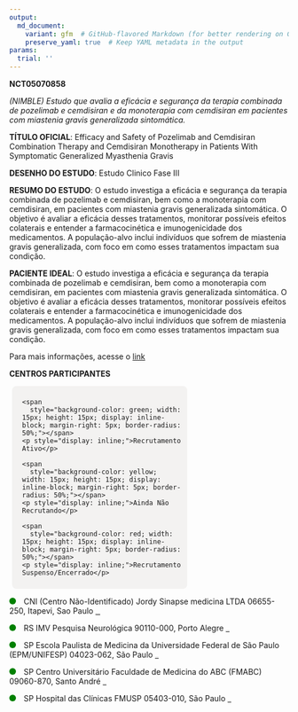 ```yaml
---
output: 
  md_document:
    variant: gfm  # GitHub-flavored Markdown (for better rendering on GitHub)
    preserve_yaml: true  # Keep YAML metadata in the output
params:
  trial: ''
---
```


**NCT05070858**

*(NIMBLE) Estudo que avalia a eficácia e segurança da terapia combinada
de pozelimab e cemdisiran e da monoterapia com cemdisiran em pacientes
com miastenia gravis generalizada sintomática.*

**TÍTULO OFICIAL**: Efficacy and Safety of Pozelimab and Cemdisiran
Combination Therapy and Cemdisiran Monotherapy in Patients With
Symptomatic Generalized Myasthenia Gravis

**DESENHO DO ESTUDO**: Estudo Clinico Fase III

**RESUMO DO ESTUDO**: O estudo investiga a eficácia e segurança da
terapia combinada de pozelimab e cemdisiran, bem como a monoterapia com
cemdisiran, em pacientes com miastenia gravis generalizada sintomática.
O objetivo é avaliar a eficácia desses tratamentos, monitorar possíveis
efeitos colaterais e entender a farmacocinética e imunogenicidade dos
medicamentos. A população-alvo inclui indivíduos que sofrem de miastenia
gravis generalizada, com foco em como esses tratamentos impactam sua
condição.

**PACIENTE IDEAL**: O estudo investiga a eficácia e segurança da terapia
combinada de pozelimab e cemdisiran, bem como a monoterapia com
cemdisiran, em pacientes com miastenia gravis generalizada sintomática.
O objetivo é avaliar a eficácia desses tratamentos, monitorar possíveis
efeitos colaterais e entender a farmacocinética e imunogenicidade dos
medicamentos. A população-alvo inclui indivíduos que sofrem de miastenia
gravis generalizada, com foco em como esses tratamentos impactam sua
condição.

Para mais informações, acesse o
[link](https://clinicaltrials.gov/ct2/show/NCT05070858)

**CENTROS PARTICIPANTES**

<div style="margin-bottom: 8px; margin-left: 5px; padding: 8px; max-width: 300px; background-color: #f3f2f1; border-radius: 8px;">

<div style="margin-left: 10px;">

    <span 
      style="background-color: green; width: 15px; height: 15px; display: inline-block; margin-right: 5px; border-radius: 50%;"></span>
    <p style="display: inline;">Recrutamento Ativo</p>

</div>

<div style="margin-left: 10px;">

    <span 
      style="background-color: yellow; width: 15px; height: 15px; display: inline-block; margin-right: 5px; border-radius: 50%;"></span>
    <p style="display: inline;">Ainda Não Recrutando</p>

</div>

<div style="margin-left: 10px;">

    <span 
      style="background-color: red; width: 15px; height: 15px; display: inline-block; margin-right: 5px; border-radius: 50%;"></span>
    <p style="display: inline;">Recrutamento Suspenso/Encerrado</p>

</div>

</div>

<span style="display: inline-block; width: 12px; height: 12px; border-radius: 50%; margin-right: 10px; padding-bottom: 0px; background-color: green;"></span>
CNI (Centro Não-Identificado) Jordy Sinapse medicina LTDA 06655-250,
Itapevi, Sao Paulo
<span style="color: #2E4A7F; text-decoration: none; font-weight: 500; font-size: 0.8">[IDENTIFICAR
CENTRO](https://flazar.shinyapps.io/formsapp?study_nct_id=NCT05070858&location_id=JORDYSINAPSEMEDICINALTDAITAPEVISAOPAULO06655250BRAZIL&location_full_name=%28Centro%20N%C3%A3o-Identificado%29%2C%20Jordy%20Sinapse%20medicina%20LTDA%2006655-250%2C%20Itapevi%2C%20Sao%20Paulo&form_type=Identificar%20Centro)</span>

<span style="display: inline-block; width: 12px; height: 12px; border-radius: 50%; margin-right: 10px; padding-bottom: 0px; background-color: green;"></span>
RS IMV Pesquisa Neurológica 90110-000, Porto Alegre
<span style="color: #2E4A7F; text-decoration: none; font-weight: 500; font-size: 0.8">[REPORTAR
ERRO](https://flazar.shinyapps.io/formsapp?study_nct_id=NCT05070858&location_id=IMVPESQUISANEUROLOGICAPORTOALEGRERIOGRANDEDOSUL90110000BRAZIL&location_full_name=IMV%20Pesquisa%20Neurol%C3%B3gica%2C%2090110-000%2C%20Porto%20Alegre&form_type=Reportar%20Erro)</span>

<span style="display: inline-block; width: 12px; height: 12px; border-radius: 50%; margin-right: 10px; padding-bottom: 0px; background-color: green;"></span>
SP Escola Paulista de Medicina da Universidade Federal de São Paulo
(EPM/UNIFESP) 04023-062, São Paulo
<span style="color: #2E4A7F; text-decoration: none; font-weight: 500; font-size: 0.8">[REPORTAR
ERRO](https://flazar.shinyapps.io/formsapp?study_nct_id=NCT05070858&location_id=UNIFESPUNIVERSIDADEFEDERALDESAOPAULOEPMSAOPAULO04038031BRAZIL&location_full_name=Escola%20Paulista%20de%20Medicina%20da%20Universidade%20Federal%20de%20S%C3%A3o%20Paulo%20%28EPM%2FUNIFESP%29%2C%2004023-062%2C%20S%C3%A3o%20Paulo&form_type=Reportar%20Erro)</span>

<span style="display: inline-block; width: 12px; height: 12px; border-radius: 50%; margin-right: 10px; padding-bottom: 0px; background-color: green;"></span>
SP Centro Universitário Faculdade de Medicina do ABC (FMABC) 09060-870,
Santo André
<span style="color: #2E4A7F; text-decoration: none; font-weight: 500; font-size: 0.8">[REPORTAR
ERRO](https://flazar.shinyapps.io/formsapp?study_nct_id=NCT05070858&location_id=FACULDADEDEMEDICINADOABCSANTOANDRESAOPAULO09060870BRAZIL&location_full_name=Centro%20Universit%C3%A1rio%20Faculdade%20de%20Medicina%20do%20ABC%20%28FMABC%29%2C%2009060-870%2C%20Santo%20Andr%C3%A9&form_type=Reportar%20Erro)</span>

<span style="display: inline-block; width: 12px; height: 12px; border-radius: 50%; margin-right: 10px; padding-bottom: 0px; background-color: green;"></span>
SP Hospital das Clínicas FMUSP 05403-010, São Paulo
<span style="color: #2E4A7F; text-decoration: none; font-weight: 500; font-size: 0.8">[REPORTAR
ERRO](https://flazar.shinyapps.io/formsapp?study_nct_id=NCT05070858&location_id=HOSPITALDASCLINICASDAFACULDADEDEMEDICINADAUNIVERSIDADEDESAOPAULOSAOPAULO05403010BRAZIL&location_full_name=Hospital%20das%20Cl%C3%ADnicas%20FMUSP%2C%2005403-010%2C%20S%C3%A3o%20Paulo&form_type=Reportar%20Erro)</span>
